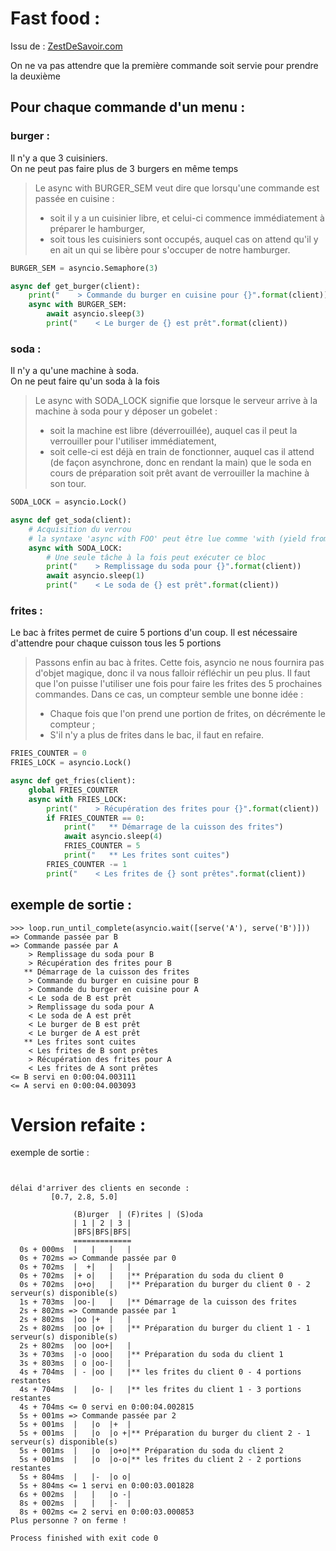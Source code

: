 # Fast food :

Issu de :  [ZestDeSavoir.com](https://zestedesavoir.com/articles/1568/decouvrons-la-programmation-asynchrone-en-python/)

On ne va pas attendre que la première commande soit servie pour prendre la deuxième

## Pour chaque commande d'un menu :

### burger :  
Il n'y a que 3 cuisiniers.  
On ne peut pas faire plus de 3 burgers en même temps

> Le async with BURGER_SEM veut dire que lorsqu'une commande est passée en cuisine :  
>   - soit il y a un cuisinier libre, et celui-ci commence immédiatement à préparer le hamburger,
>   - soit tous les cuisiniers sont occupés, auquel cas on attend qu'il y en ait un qui se libère pour s'occuper de notre hamburger.


```python
BURGER_SEM = asyncio.Semaphore(3)

async def get_burger(client):
    print("    > Commande du burger en cuisine pour {}".format(client))
    async with BURGER_SEM:
        await asyncio.sleep(3)
        print("    < Le burger de {} est prêt".format(client))
```

### soda :  
Il n'y a qu'une machine à soda.  
On ne peut faire qu'un soda à la fois

> Le async with SODA_LOCK signifie que lorsque le serveur arrive à la machine à soda pour y déposer un gobelet :  
>    - soit la machine est libre (déverrouillée), auquel cas il peut la verrouiller pour l'utiliser immédiatement,
>    - soit celle-ci est déjà en train de fonctionner, auquel cas il attend (de façon asynchrone, donc en rendant la main) que le soda en cours de préparation soit prêt avant de verrouiller la machine à son tour.


```python
SODA_LOCK = asyncio.Lock()

async def get_soda(client):
    # Acquisition du verrou
    # la syntaxe 'async with FOO' peut être lue comme 'with (yield from FOO)'
    async with SODA_LOCK:
        # Une seule tâche à la fois peut exécuter ce bloc
        print("    > Remplissage du soda pour {}".format(client))
        await asyncio.sleep(1)
        print("    < Le soda de {} est prêt".format(client))
```

### frites :  
Le bac à frites permet de cuire 5 portions d'un coup.
Il est nécessaire d'attendre pour chaque cuisson tous les 5 portions

> Passons enfin au bac à frites. Cette fois, asyncio ne nous fournira pas d'objet magique, donc il va nous falloir réfléchir un peu plus. Il faut que l'on puisse l'utiliser une fois pour faire les frites des 5 prochaines commandes. Dans ce cas, un compteur semble une bonne idée :
>   - Chaque fois que l'on prend une portion de frites, on décrémente le compteur ;
>   - S'il n'y a plus de frites dans le bac, il faut en refaire.
  
```python
FRIES_COUNTER = 0
FRIES_LOCK = asyncio.Lock()

async def get_fries(client):
    global FRIES_COUNTER
    async with FRIES_LOCK:
        print("    > Récupération des frites pour {}".format(client))
        if FRIES_COUNTER == 0:
            print("   ** Démarrage de la cuisson des frites")
            await asyncio.sleep(4)
            FRIES_COUNTER = 5
            print("   ** Les frites sont cuites")
        FRIES_COUNTER -= 1
        print("    < Les frites de {} sont prêtes".format(client))
```


## exemple de sortie :
```
>>> loop.run_until_complete(asyncio.wait([serve('A'), serve('B')]))
=> Commande passée par B
=> Commande passée par A
    > Remplissage du soda pour B
    > Récupération des frites pour B
   ** Démarrage de la cuisson des frites
    > Commande du burger en cuisine pour B
    > Commande du burger en cuisine pour A
    < Le soda de B est prêt
    > Remplissage du soda pour A
    < Le soda de A est prêt
    < Le burger de B est prêt
    < Le burger de A est prêt
   ** Les frites sont cuites
    < Les frites de B sont prêtes
    > Récupération des frites pour A
    < Les frites de A sont prêtes
<= B servi en 0:00:04.003111
<= A servi en 0:00:04.003093
```

# Version refaite :
exemple de sortie :
```


délai d'arriver des clients en seconde : 
		 [0.7, 2.8, 5.0]

              (B)urger  | (F)rites | (S)oda
              | 1 | 2 | 3 |
              |BFS|BFS|BFS|
              =============
  0s + 000ms  |   |   |   |
  0s + 702ms => Commande passée par 0
  0s + 702ms  |  +|   |   |
  0s + 702ms  |+ o|   |   |** Préparation du soda du client 0
  0s + 702ms  |o+o|   |   |** Préparation du burger du client 0 - 2 serveur(s) disponible(s)
  1s + 703ms  |oo-|   |   |** Démarrage de la cuisson des frites
  2s + 802ms => Commande passée par 1
  2s + 802ms  |oo |+  |   |
  2s + 802ms  |oo |o+ |   |** Préparation du burger du client 1 - 1 serveur(s) disponible(s)
  2s + 802ms  |oo |oo+|   |
  3s + 703ms  |-o |ooo|   |** Préparation du soda du client 1
  3s + 803ms  | o |oo-|   |
  4s + 704ms  | - |oo |   |** les frites du client 0 - 4 portions restantes
  4s + 704ms  |   |o- |   |** les frites du client 1 - 3 portions restantes
  4s + 704ms <= 0 servi en 0:00:04.002815
  5s + 001ms => Commande passée par 2
  5s + 001ms  |   |o  |+  |
  5s + 001ms  |   |o  |o +|** Préparation du burger du client 2 - 1 serveur(s) disponible(s)
  5s + 001ms  |   |o  |o+o|** Préparation du soda du client 2
  5s + 001ms  |   |o  |o-o|** les frites du client 2 - 2 portions restantes
  5s + 804ms  |   |-  |o o|
  5s + 804ms <= 1 servi en 0:00:03.001828
  6s + 002ms  |   |   |o -|
  8s + 002ms  |   |   |-  |
  8s + 002ms <= 2 servi en 0:00:03.000853
Plus personne ? on ferme !

Process finished with exit code 0
```
